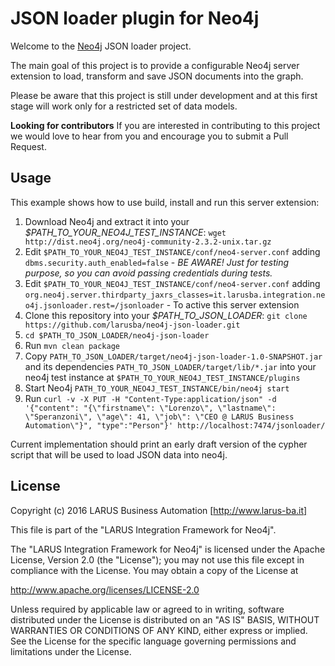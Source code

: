 # JSON loader plugin for Neo4j

Welcome to the [Neo4j](http://neo4j.com/) JSON loader project.

The main goal of this project is to provide a configurable Neo4j server extension to load, transform and save JSON documents into the graph.

Please be aware that this project is still under development and at this first stage will work only for a restricted set of data models.

**Looking for contributors** If you are interested in contributing to this project we would love to hear from you and encourage you to submit a Pull Request.

## Usage

This example shows how to use build, install and run this server extension:

1. Download Neo4j and extract it into your *$PATH_TO_YOUR_NEO4J_TEST_INSTANCE*: `wget http://dist.neo4j.org/neo4j-community-2.3.2-unix.tar.gz`
2. Edit `$PATH_TO_YOUR_NEO4J_TEST_INSTANCE/conf/neo4-server.conf` adding `dbms.security.auth_enabled=false` - *BE AWARE! Just for testing purpose, so you can avoid passing credentials during tests.*
3. Edit `$PATH_TO_YOUR_NEO4J_TEST_INSTANCE/conf/neo4-server.conf` adding `org.neo4j.server.thirdparty_jaxrs_classes=it.larusba.integration.neo4j.jsonloader.rest=/jsonloader` - To active this server extension
4. Clone this repository into your *$PATH_TO_JSON_LOADER*: `git clone https://github.com/larusba/neo4j-json-loader.git`
5. `cd $PATH_TO_JSON_LOADER/neo4j-json-loader`
6. Run `mvn clean package`
7. Copy `PATH_TO_JSON_LOADER/target/neo4j-json-loader-1.0-SNAPSHOT.jar` and its dependencies `PATH_TO_JSON_LOADER/target/lib/*.jar` into your neo4j test instance at `$PATH_TO_YOUR_NEO4J_TEST_INSTANCE/plugins`
8. Start Neo4j `PATH_TO_YOUR_NEO4J_TEST_INSTANCE/bin/neo4j start`
9. Run `curl -v -X PUT -H "Content-Type:application/json" -d '{"content": "{\"firstname\": \"Lorenzo\", \"lastname\": \"Speranzoni\", \"age\": 41, \"job\": \"CEO @ LARUS Business Automation\"}", "type":"Person"}' http://localhost:7474/jsonloader/`

Current implementation should print an early draft version of the cypher script that will be used to load JSON data into neo4j.

## License

Copyright (c) 2016 LARUS Business Automation [http://www.larus-ba.it]

This file is part of the "LARUS Integration Framework for Neo4j".

The "LARUS Integration Framework for Neo4j" is licensed
under the Apache License, Version 2.0 (the "License");
you may not use this file except in compliance with the License.
You may obtain a copy of the License at

http://www.apache.org/licenses/LICENSE-2.0

Unless required by applicable law or agreed to in writing, software
distributed under the License is distributed on an "AS IS" BASIS,
WITHOUT WARRANTIES OR CONDITIONS OF ANY KIND, either express or implied.
See the License for the specific language governing permissions and
limitations under the License.
